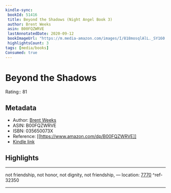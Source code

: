 ```yaml
---
kindle-sync:
 bookId: 51416
 title: Beyond the Shadows (Night Angel Book 3)
 author: Brent Weeks
 asin: B00FQZWRVE
 lastAnnotatedDate: 2020-09-12
 bookImageUrl: "https://m.media-amazon.com/images/I/818mosqlAlL._SY160.jpg"
 highlightsCount: 3
tags: [media/books]
Consumed: true
---
```

# Beyond the Shadows
Rating:: 81
## Metadata
* Author: [Brent Weeks](https://www.amazon.com/Brent-Weeks/e/B004N1S4QY/ref=dp_byline_cont_ebooks_1)
* ASIN: B00FQZWRVE
* ISBN: 035650073X
* Reference: [[https://www.amazon.com/dp/B00FQZWRVE]]
* [Kindle link](kindle://book?action=open&asin=B00FQZWRVE)

## Highlights

---
not friendship, not honor, not dignity, not friendship, — location: [7770](kindle://book?action=open&asin=B00FQZWRVE&location=7770) ^ref-32350

---
